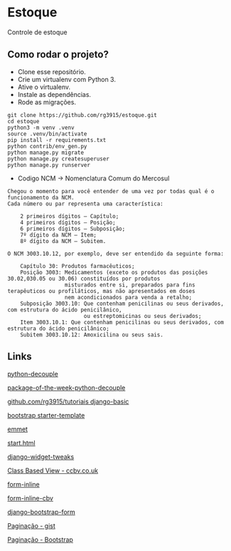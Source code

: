 # Estoque

Controle de estoque


## Como rodar o projeto?

* Clone esse repositório.
* Crie um virtualenv com Python 3.
* Ative o virtualenv.
* Instale as dependências.
* Rode as migrações.

```
git clone https://github.com/rg3915/estoque.git
cd estoque
python3 -m venv .venv
source .venv/bin/activate
pip install -r requirements.txt
python contrib/env_gen.py
python manage.py migrate
python manage.py createsuperuser
python manage.py runserver
```


- Codigo NCM -> Nomenclatura Comum do Mercosul

```
Chegou o momento para você entender de uma vez por todas qual é o funcionamento da NCM. 
Cada número ou par representa uma característica:

    2 primeiros dígitos – Capítulo;
    4 primeiros dígitos – Posição;
    6 primeiros dígitos – Subposição;
    7º dígito da NCM – Item;
    8º dígito da NCM – Subitem.

O NCM 3003.10.12, por exemplo, deve ser entendido da seguinte forma:

    Capítulo 30: Produtos farmacêuticos;
    Posição 3003: Medicamentos (exceto os produtos das posições 30.02,030.05 ou 30.06) constituídos por produtos 
                  misturados entre si, preparados para fins terapêuticos ou profiláticos, mas não apresentados em doses 
                  nem acondicionados para venda a retalho;
    Subposição 3003.10: Que contenham penicilinas ou seus derivados, com estrutura do ácido penicilânico, 
                        ou estreptomicinas ou seus derivados;
    Item 3003.10.1: Que contenham penicilinas ou seus derivados, com estrutura do ácido penicilânico;
    Subitem 3003.10.12: Amoxicilina ou seus sais.
```


## Links

[python-decouple](https://github.com/henriquebastos/python-decouple)

[package-of-the-week-python-decouple](https://simpleisbetterthancomplex.com/2015/11/26/package-of-the-week-python-decouple.html)

[github.com/rg3915/tutoriais django-basic](https://github.com/rg3915/tutoriais/tree/master/django-basic)

[bootstrap starter-template](https://getbootstrap.com/docs/4.0/getting-started/introduction/#starter-template)

[emmet](https://emmet.io/)

[start.html](https://github.com/JTruax/bootstrap-starter-template/blob/master/template/start.html)

[django-widget-tweaks](https://github.com/jazzband/django-widget-tweaks)

[Class Based View - ccbv.co.uk](https://ccbv.co.uk/)

[form-inline](http://felipefrizzo.github.io/post/form-inline/)

[form-inline-cbv](http://felipefrizzo.github.io/post/form-inline-cbv/)

[django-bootstrap-form](https://django-bootstrap-form.readthedocs.io/en/latest/)

[Paginação - gist](https://gist.github.com/rg3915/01ca76f099f431c24bc0536bef83076b)

[Paginação - Bootstrap](https://getbootstrap.com/docs/4.3/components/pagination/)

